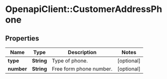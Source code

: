 # OpenapiClient::CustomerAddressPhone

## Properties
Name | Type | Description | Notes
------------ | ------------- | ------------- | -------------
**type** | **String** | Type of phone. | [optional] 
**number** | **String** | Free form phone number. | [optional] 



